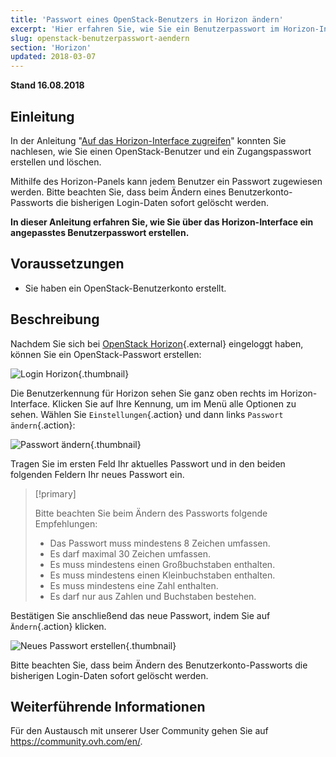 ```yaml
---
title: 'Passwort eines OpenStack-Benutzers in Horizon ändern'
excerpt: 'Hier erfahren Sie, wie Sie ein Benutzerpasswort im Horizon-Interface ändern.'
slug: openstack-benutzerpasswort-aendern
section: 'Horizon'
updated: 2018-03-07
---
```


**Stand 16.08.2018**


## Einleitung

In der Anleitung "[Auf das Horizon-Interface zugreifen](https://docs.ovh.com/de/public-cloud/horizon/)" konnten Sie nachlesen, wie Sie einen OpenStack-Benutzer und ein Zugangspasswort erstellen und löschen.

Mithilfe des Horizon-Panels kann jedem Benutzer ein Passwort zugewiesen werden. Bitte beachten Sie, dass beim Ändern eines Benutzerkonto-Passworts die bisherigen Login-Daten sofort gelöscht werden.

**In dieser Anleitung erfahren Sie, wie Sie über das Horizon-Interface ein angepasstes Benutzerpasswort erstellen.**


## Voraussetzungen

- Sie haben ein OpenStack-Benutzerkonto erstellt.


## Beschreibung

Nachdem Sie sich bei [OpenStack Horizon](https://horizon.cloud.ovh.net){.external} eingeloggt haben, können Sie ein OpenStack-Passwort erstellen:

![Login Horizon](images/1_H_login_window.png){.thumbnail}

Die Benutzerkennung für Horizon sehen Sie ganz oben rechts im Horizon-Interface. Klicken Sie auf Ihre Kennung, um im Menü alle Optionen zu sehen.
Wählen Sie `Einstellungen`{.action} und dann links `Passwort ändern`{.action}:

![Passwort ändern](images/2_H_pass_change_option.png){.thumbnail}

Tragen Sie im ersten Feld Ihr aktuelles Passwort und in den beiden folgenden Feldern Ihr neues Passwort ein.

> [!primary]
>
> Bitte beachten Sie beim Ändern des Passworts folgende Empfehlungen:
 >
> - Das Passwort muss mindestens 8 Zeichen umfassen.
> - Es darf maximal 30 Zeichen umfassen.
> - Es muss mindestens einen Großbuchstaben enthalten.
> - Es muss mindestens einen Kleinbuchstaben enthalten.
> - Es muss mindestens eine Zahl enthalten.
> - Es darf nur aus Zahlen und Buchstaben bestehen.
>

Bestätigen Sie anschließend das neue Passwort, indem Sie auf `Ändern`{.action} klicken.

![Neues Passwort erstellen](images/3_H_set_new_passord.png){.thumbnail}

Bitte beachten Sie, dass beim Ändern des Benutzerkonto-Passworts die bisherigen Login-Daten sofort gelöscht werden.

## Weiterführende Informationen

Für den Austausch mit unserer User Community gehen Sie auf <https://community.ovh.com/en/>.
